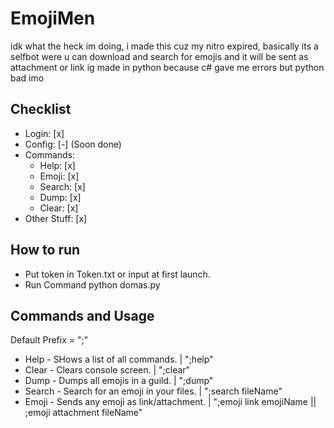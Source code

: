 # EmojiMen
idk what the heck im doing, i made this cuz my nitro expired, basically its a selfbot were u can download and search for emojis and it will be sent as attachment or link ig
made in python because c# gave me errors but python bad imo

## Checklist
- Login: [x]
- Config: [-] (Soon done)
- Commands:
    - Help: [x]
    - Emoji: [x]
    - Search: [x]
    - Dump: [x]
    - Clear: [x]
- Other Stuff: [x]

## How to run
- Put token in Token.txt or input at first launch.
- Run Command python domas.py

## Commands and Usage
Default Prefix = ";"
- Help - SHows a list of all commands. | ";help"
- Clear - Clears console screen. | ";clear"
- Dump - Dumps all emojis in a guild. | ";dump"
- Search - Search for an emoji in your files. | ";search fileName"
- Emoji - Sends any emoji as link/attachment. | ";emoji link emojiName || ;emoji attachment fileName"

